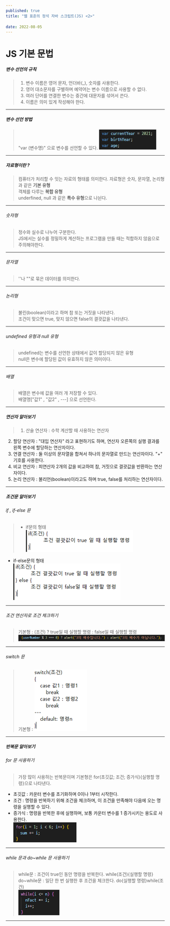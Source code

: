 ```yaml
---
published: true
title: "웹 표준의 정석 자바 스크립트(JS) <2>"

date: 2022-08-05
---
```


# JS 기본 문법

##### 변수 선언의 규칙

> 1. 변수 이름은 영어 문자, 언더바(_), 숫자를 사용한다.
> 2. 영어 대소문자를 구별하며 예약어는 변수 이름으로 사용할 수 없다.
> 3. 여러 단어를 연결한 변수는 중간에 대문자를 섞어서 쓴다.
> 4. 이름은 의미 있게 작성해야 한다.

***
##### 변수 선언 방법

>  "var (변수명)" 으로 변수를 선언할 수 있다. ![var](/assets/img/js%20img/var.PNG)

***

##### 자료형이란 ? 
> 컴퓨터가 처리할 수 잇는 자료의 형태를 의미한다.
> 자료형은 숫자, 문자열, 논리형과 같은 **기본 유형**<br/> 객체를 다루는 **복합 유형**<br/> underfined, null 과 같은 **특수 유형**으로 나뉜다.

***

###### 숫자형
> 정수와 실수로 나누어 구분한다.<br/> JS에서는 실수를 정밀하게 계산하는 프로그램을 만들 때는 적합하지 않음으로 주의해야한다.

***

###### 문자열
> ''나 ""로 묶은 데이터를 의미한다.

***

###### 논리형
> 불린(boolean)이라고 하며 참 또는 거짓을 나타낸다.<br/> 
조건이 맞으면 true, 맞지 않으면 false의 결괏값을 나타낸다.

***

###### undefined 유형과 null 유형
> undefined는 변수를 선언한 상태에서 값이 할당되지 않은 유형<br/> 
  null은 변수에 할당된 값이 유효하지 않은 의미이다.

***

###### 배열
> 배열은 변수에 값을 여러 개 저장할 수 있다.<br/>
  배열명["값1" , "값2" , ---] 으로 선언한다.<br/>

***

##### 연산자 알아보기

> 1. 산술 연산자 : 수학 계산할 때 사용하는 연산자 <br/>
  2. 할당 연산자 : "대입 연산자" 라고 표현하기도 하며, 연산자 오른쪽의 실행 결과를 왼쪽 변수에 할당하는 연산자이다.<br/>
  3. 연결 연산자 : 둘 이상의 문자열을 합쳐서 하나의 문자열로 만드는 연산자이다. "+" 기호를 사용한다.<br/>
  4. 비교 연산자 : 피연산자 2개의 값을 비교하여 참, 거짓으로 결괏값을 반환하는 연산자이다.<br/>
  5. 논리 연산자 : 불리언(boolean)이라고도 하며 true, false를 처리하는 연산자이다.

***


##### 조건문 알아보기

###### if , if-else 문
> + if문의 형태<br/>  ![if](/assets/img/js%20img/if.PNG) <br/>
  + if-else문의 형태<br/> ![ifelse](/assets/img/js%20img/ifelse.PNG)

***

###### 조건 연산자로 조건 체크하기
> 기본형 : (조건) ? true일 때 실행할 명령 : false일 때 실행할 명령<br/>
  ![boolean](/assets/img/js%20img/boolean.PNG)

***

###### switch 문
> 기본형 : ![switch](/assets/img/js%20img/switch.PNG)

***

##### 반복문 알아보기

###### for 문 사용하기
> 가장 많이 사용하는 반복문이며 기본형은 for(초깃값; 조건; 증가식){실행할 명령}으로 나타낸다.<br/>
  + 초깃값 : 카운터 변수를 초기화하며 0이나 1부터 시작한다.<br/>
  + 조건 : 명령을 반복하기 위해 조건을 체크하며, 이 조건을 만족해야 다음에 오는 명령을 실행할 수 있다.<br/>
  + 증가식 : 명령을 반복한 후에 실행하며, 보통 카운터 변수를 1 증가시키는 용도로 사용한다.<br/>
  ![for](/assets/img/js%20img/for.PNG)

***

###### while 문과 do~while 문 사용하기
> while문 : 조건이 true인 동안 명령을 반복한다. while(조건){실행할 명령}<br/>
  do~while문 : 일단 한 번 실행한 후 조건을 체크한다. do{실행할 명령}while(조건)<br/>
  ![while](/assets/img/js%20img/while.PNG) 

***

